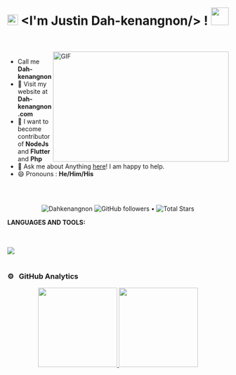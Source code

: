 <h1 align="center">
  <a target="_blank">
    <img src="https://github.com/JayantGoel001/JayantGoel001/blob/master/GIF/Earth.gif" width="24px" style="max-width:100%;">
  </a>
&lt;I'm Justin Dah-kenangnon/&gt; !
    <img src="https://github.com/JayantGoel001/JayantGoel001/blob/master/GIF/Hi.gif" width="40px" />
</h1>

<br/>
<br/>
  <img align="right" height="250" width="400" alt="GIF" src="https://avatars.githubusercontent.com/u/57219141?v=4">

- Call me **Dah-kenangnon**
- 🔭 Visit my website  at **Dah-kenangnon.com**
- 👯 I want to become contributor of **NodeJs** and **Flutter**  and **Php**
- 💬 Ask me about Anything [here](https://github.com/Dahkenangnon/Dahkenangnon/issues/)! I am happy to help.
- 😄 Pronouns : **He/Him/His**


<br/>
<br/>


<p align="center">  
  <img src="https://gpvc.arturio.dev/Dahkenangnon" alt="Dahkenangnon" />
  <img alt="GitHub followers" src="https://img.shields.io/github/followers/Dahkenangnon?label=Followers&style=social"> •   
  <img src="https://img.shields.io/github/stars/Dahkenangnon?label=Stars" alt="Total Stars">
</p>


**LANGUAGES AND TOOLS:**  

<br/>
<br/>
<img align="center" height="auto" width="auto" src="https://pbs.twimg.com/profile_banners/1254550764489506818/1650961718/1080x360">
<br/>


<br/>

### ⚙️ &nbsp; GitHub Analytics

<p align="center">
<a href="https://github.com/Dahkenangnon">
  <img height="180em" src="https://github-readme-stats-eight-theta.vercel.app/api?username=Dahkenangnon&show_icons=true&theme=vue-light&include_all_commits=true&count_private=true" />
  <img height="180em" src="https://github-readme-stats-eight-theta.vercel.app/api/top-langs/?username=Dahkenangnon&layout=compact&exclude_lang=java+r&theme=vue-light" />
</a>
</p>
